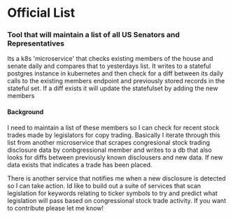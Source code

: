 # Official List

### Tool that will maintain a list of all US Senators and Representatives

<p> Its a k8s 'microservice' that checks existing members of the house and senate daily and compares that to yesterdays list.
It writes to a stateful postgres instance in kubernetes and then check for a diff between its daily calls to the existing members endpoint and previously stored records in the stateful set. If a diff exists it will update the statefulset by adding the new members</p>


#### Background
<p>I need to maintain a list of these members so I can check for recent stock trades made by legislators for copy trading. Basically I iterate through this list from another microservice that scrapes congresional stock trading disclosure data by conbgressional member and writes to a db that also looks for diffs between previously known disclousers and new data. If new data exists that indicates a trade has been placed.

There is another service that notifies me when a new disclosure is detected so I can take action. Id like to build out a suite of services that scan legislation for keywords relating to ticker symbols to try and predict what legislation will pass based on congressional stock trade activity. If you want to contribute please let me know!</p>